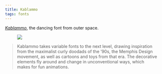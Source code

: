 ```yaml
---
title: Kablammo
tags: fonts
---
```

[<cite>Kablammo</cite>](https://fonts.withgoogle.com/kablammo), the dancing font from outer space.

<figure>
<img src="/img/fonts/kablammo.png">
</figure>

> Kablammo takes variable fonts to the next level, drawing inspiration from the maximalist curly doodads of the ’90s, the Memphis Design movement, as well as cartoons and toys from that era. The decorative elements fly around and change in unconventional ways, which makes for fun animations.